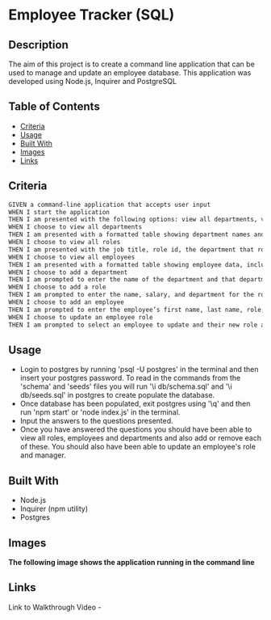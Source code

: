 # Employee Tracker (SQL)

## Description 

The aim of this project is to create a command line application that can be used to manage and update an employee database. This application was developed using Node.js, Inquirer and PostgreSQL 

## Table of Contents 

* [Criteria](#criteria)
* [Usage](#usage)
* [Built With](#built-with)
* [Images](#images)
* [Links](#links)

## Criteria

```md
GIVEN a command-line application that accepts user input
WHEN I start the application
THEN I am presented with the following options: view all departments, view all roles, view all employees, add a department, add a role, add an employee, and update an employee role
WHEN I choose to view all departments
THEN I am presented with a formatted table showing department names and department ids
WHEN I choose to view all roles
THEN I am presented with the job title, role id, the department that role belongs to, and the salary for that role
WHEN I choose to view all employees
THEN I am presented with a formatted table showing employee data, including employee ids, first names, last names, job titles, departments, salaries, and managers that the employees report to
WHEN I choose to add a department
THEN I am prompted to enter the name of the department and that department is added to the database
WHEN I choose to add a role
THEN I am prompted to enter the name, salary, and department for the role and that role is added to the database
WHEN I choose to add an employee
THEN I am prompted to enter the employee’s first name, last name, role, and manager, and that employee is added to the database
WHEN I choose to update an employee role
THEN I am prompted to select an employee to update and their new role and this information is updated in the database
```

## Usage 

* Login to postgres by running 'psql -U postgres' in the terminal and then insert your postgres password. To read in the commands from the 'schema' and 'seeds' files you will run '\i db/schema.sql' and '\i db/seeds.sql' in postgres to create populate the database. 
* Once database has been populated, exit postgres using '\q' and then run 'npm start' or 'node index.js' in the terminal. 
* Input the answers to the questions presented.
* Once you have answered the questions you should have been able to view all roles, employees and departments and also add or remove each of these. You should also have been able to update an employee's role and manager.

## Built With 

* Node.js
* Inquirer (npm utility)
* Postgres 

## Images 

**The following image shows the application running in the command line**





## Links

Link to Walkthrough Video - 